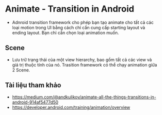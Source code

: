 # Animate - Transition in Android
- Adnroid transition framework cho phép bạn tạo animate cho tất cả các loại motion trong UI bằng cách chỉ cần cung cấp starting layout và ending layout. Bạn chỉ cần chọn loại animation muốn.
## Scene
- Lưu trữ trạng thái của một view hierarchy, bao gồm tất cả các view và giá trị thuộc tính của nó. Trasition framework có thể chạy animation giữa 2 Scene.
## Tài liệu tham khảo
- https://medium.com/@andkulikov/animate-all-the-things-transitions-in-android-914af5477d50
- https://developer.android.com/training/animation/overview
